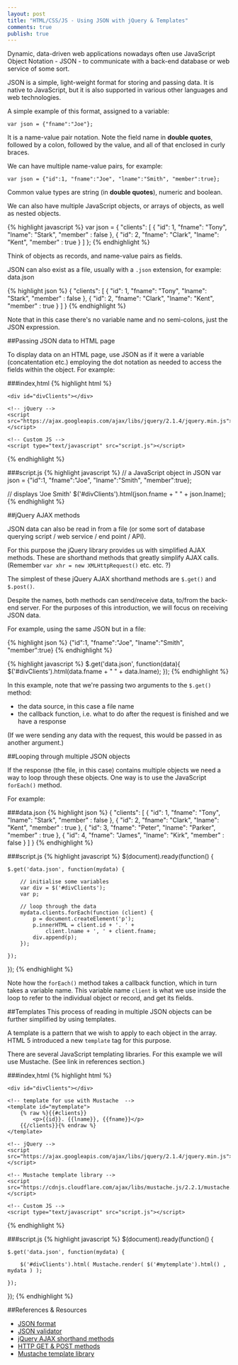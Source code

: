 ```yaml
---
layout: post
title: "HTML/CSS/JS - Using JSON with jQuery & Templates"
comments: true
publish: true
---
```


Dynamic, data-driven web applications nowadays often use JavaScript Object Notation - JSON - to communicate with a back-end database or web service of some sort.

JSON is a simple, light-weight format for storing and passing data. It is native to JavaScript, but it is also supported in various other languages and web technologies.

A simple example of this format, assigned to a variable:

`var json = {"fname":"Joe"};`

It is a name-value pair notation. Note the field name in **double quotes**, followed by a colon, followed by the value, and all of that enclosed in curly braces. 

We can have multiple name-value pairs, for example:

`var json = {"id":1, "fname":"Joe", "lname":"Smith", "member":true};`

Common value types are string (in **double quotes**), numeric and boolean.

We can also have multiple JavaScript objects, or arrays of objects, as well as nested objects.

{% highlight javascript %}
var json = { 
  "clients": [
    { "id": 1, "fname": "Tony", "lname": "Stark", "member" : false }, 
    { "id": 2, "fname": "Clark", "lname": "Kent", "member" : true } 
  ] 
};
{% endhighlight %}

Think of objects as records, and name-value pairs as fields.

JSON can also exist as a file, usually with a `.json` extension, for example: data.json

{% highlight json %}
{ 
  "clients": [
    { "id": 1, "fname": "Tony", "lname": "Stark", "member" : false }, 
    { "id": 2, "fname": "Clark", "lname": "Kent", "member" : true } 
  ] 
}
{% endhighlight %}

Note that in this case there's no variable name and no semi-colons, just the JSON expression.

##Passing JSON data to HTML page

To display data on an HTML page, use JSON as if it were a variable (concatentation etc.) employing the dot notation as needed to access the fields within the object. For example:

###index,html
{% highlight html %}
<!doctype html>
<html>
<head>
    <title>JSON</title>
</head>
<body>
     
    <div id="divClients"></div>
    
    <!-- jQuery -->
    <script src="https://ajax.googleapis.com/ajax/libs/jquery/2.1.4/jquery.min.js"></script>
    
    <!-- Custom JS -->
    <script type="text/javascript" src="script.js"></script>
    
</body>
</html>
{% endhighlight %}

###script.js
{% highlight javascript %}
// a JavaScript object in JSON
var json = {"id":1, "fname":"Joe", "lname":"Smith", "member":true};  

// displays 'Joe Smith'
$('#divClients').html(json.fname + " " + json.lname);  
{% endhighlight %}

##jQuery AJAX methods

JSON data can also be read in from a file (or some sort of database querying script / web service / end point / API). 

For this purpose the jQuery library provides us with simplified AJAX methods. These are shorthand methods that greatly simplify AJAX calls. (Remember `var xhr = new XMLHttpRequest()` etc. etc. ?)

The simplest of these jQuery AJAX shorthand methods are `$.get()` and `$.post()`. 

Despite the names, both methods can send/receive data, to/from the back-end server. For the purposes of this introduction, we will focus on receiving JSON data.

For example, using the same JSON but in a file:

{% highlight json %}
{"id":1, "fname":"Joe", "lname":"Smith", "member":true}
{% endhighlight %}

{% highlight javascript %}
$.get('data.json', function(data){
    $('#divClients').html(data.fname + " " + data.lname);
});
{% endhighlight %}

In this example, note that we're passing two arguments to the `$.get()` method:

- the data source, in this case a file name
- the callback function, i.e. what to do after the request is finished and we have a response
 
(If we were sending any data with the request, this would be passed in as another argument.)

##Looping through multiple JSON objects

If the response (the file, in this case) contains multiple objects we need a way to loop through these objects. One way is to use the JavaScript `forEach()` method.

For example:

###data.json
{% highlight json %}
{ 
  "clients": [
    { "id": 1, "fname": "Tony", "lname": "Stark", "member" : false }, 
    { "id": 2, "fname": "Clark", "lname": "Kent", "member" : true },
    { "id": 3, "fname": "Peter", "lname": "Parker", "member" : true },
    { "id": 4, "fname": "James", "lname": "Kirk", "member" : false } 
  ] 
}
{% endhighlight %}

###script.js
{% highlight javascript %}
$(document).ready(function() {

    $.get('data.json', function(mydata) {
    
        // initialise some variables
        var div = $('#divClients');
        var p; 
        
        // loop through the data
        mydata.clients.forEach(function (client) { 
            p = document.createElement('p'); 
            p.innerHTML = client.id + '. ' + 
                client.lname + ', ' + client.fname; 
            div.append(p); 
        });
        
    });
    
});
{% endhighlight %}

Note how the `forEach()` method takes a callback function, which in turn takes a variable name. This variable name `client` is what we use inside the loop to refer to the individual object or record, and get its fields.

##Templates
This process of reading in multiple JSON objects can be further simplified by using templates.

A template is a pattern that we wish to apply to each object in the array. HTML 5 introduced a new `template` tag for this purpose.

There are several JavaScript templating libraries. For this example we will use Mustache. (See link in references section.)


###index,html
{% highlight html %}
<!doctype html>
<html>
<head>
    <title>JSON</title>
</head>
<body>
     
    <div id="divClients"></div>
    
    <!-- template for use with Mustache  -->
    <template id="mytemplate">
        {% raw %}{{#clients}}
            <p>{{id}}. {{lname}}, {{fname}}</p>
        {{/clients}}{% endraw %}
    </template>
    
    <!-- jQuery -->
    <script src="https://ajax.googleapis.com/ajax/libs/jquery/2.1.4/jquery.min.js"></script>
    
    <!-- Mustache template library -->
    <script src="https://cdnjs.cloudflare.com/ajax/libs/mustache.js/2.2.1/mustache.min.js"></script>
    
    <!-- Custom JS -->
    <script type="text/javascript" src="script.js"></script>
    
</body>
</html>
{% endhighlight %}

###script.js
{% highlight javascript %}
$(document).ready(function() {

    $.get('data.json', function(mydata) {
    
        $('#divClients').html( Mustache.render( $('#mytemplate').html() , mydata ) );
        
    });
    
});
{% endhighlight %}








##References &amp; Resources

- [JSON format](http://json.org/)
- [JSON validator](https://jsonformatter.curiousconcept.com/)
- [jQuery AJAX shorthand methods](https://api.jquery.com/category/ajax/shorthand-methods/)
- [HTTP GET & POST methods](http://www.w3schools.com/tags/ref_httpmethods.asp)
- [Mustache template library](http://cdnjs.com/libraries/mustache.js/)
